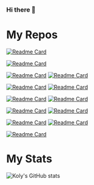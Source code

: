 ### Hi there 👋
# My Repos
[![Readme Card](https://github-readme-stats.vercel.app/api/pin/?username=wskoly&repo=k_pass&theme=blue-green)](https://github.com/wskoly/k_pass)
<!--[![Readme Card](https://github-readme-stats.vercel.app/api/pin/?username=wskoly&repo=Django_Online_Voting&theme=blue-green)](https://github.com/wskoly/Django_Online_Voting)-->
[![Readme Card](https://github-readme-stats.vercel.app/api/pin/?username=wskoly&repo=Bangla_Voice_Calculator&theme=blue-green)](https://github.com/wskoly/Bangla_Voice_Calculator)

[![Readme Card](https://github-readme-stats.vercel.app/api/pin/?username=wskoly&repo=Fake-news-prevention&theme=blue-green)](https://github.com/wskoly/Fake-news-prevention)
[![Readme Card](https://github-readme-stats.vercel.app/api/pin/?username=wskoly&repo=Child-Adoption-Portal&theme=blue-green)](https://github.com/wskoly/Child-Adoption-Portal)

[![Readme Card](https://github-readme-stats.vercel.app/api/pin/?username=wskoly&repo=Problem-Solving&theme=blue-green)](https://github.com/wskoly/Problem-Solving)
[![Readme Card](https://github-readme-stats.vercel.app/api/pin/?username=wskoly&repo=MIT-Assignment-0-OpenGL&theme=blue-green)](https://github.com/wskoly/MIT-Assignment-0-OpenGL)

[![Readme Card](https://github-readme-stats.vercel.app/api/pin/?username=wskoly&repo=Calculator&theme=blue-green)](https://github.com/wskoly/Calculator)
[![Readme Card](https://github-readme-stats.vercel.app/api/pin/?username=wskoly&repo=1-2_graphics.h_project&theme=blue-green)](https://github.com/wskoly/1-2_graphics.h_project)

[![Readme Card](https://github-readme-stats.vercel.app/api/pin/?username=wskoly&repo=Compiler-Lab&theme=blue-green)](https://github.com/wskoly/Compiler-Lab)
[![Readme Card](https://github-readme-stats.vercel.app/api/pin/?username=wskoly&repo=C-Structure&theme=blue-green)](https://github.com/wskoly/C-Structure)

[![Readme Card](https://github-readme-stats.vercel.app/api/pin/?username=wskoly&repo=CG-Algorithms&theme=blue-green)](https://github.com/wskoly/CG-Algorithms)
[![Readme Card](https://github-readme-stats.vercel.app/api/pin/?username=wskoly&repo=WahidSadiqueKoly&theme=blue-green)](https://github.com/wskoly/WahidSadiqueKoly)

[![Readme Card](https://github-readme-stats.vercel.app/api/pin/?username=wskoly&repo=After-Apocalypse&theme=blue-green)](https://github.com/wskoly/After-Apocalypse)


# My Stats
![Koly's GitHub stats](https://github-readme-stats.vercel.app/api?username=wskoly&show_icons=true&theme=blue-green)

<!--
# Language Used

[![Top Langs](https://github-readme-stats.vercel.app/api/top-langs/?username=anuraghazra&layout=compact&langs_count=12&theme=blue-green)](https://github.com/anuraghazra/github-readme-stats)


**wskoly/wskoly** is a ✨ _special_ ✨ repository because its `README.md` (this file) appears on your GitHub profile.

Here are some ideas to get you started:

- 🔭 I’m currently working on ...
- 🌱 I’m currently learning ...
- 👯 I’m looking to collaborate on ...
- 🤔 I’m looking for help with ...
- 💬 Ask me about ...
- 📫 How to reach me: ...
- 😄 Pronouns: ...
- ⚡ Fun fact: ...
-->
